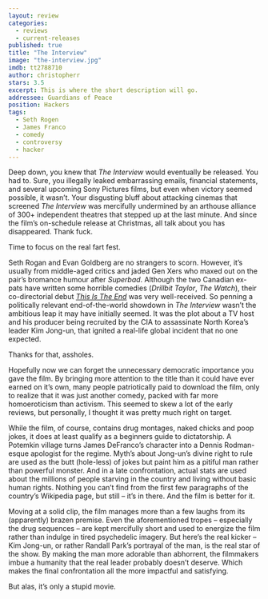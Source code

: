 ```yaml
---
layout: review
categories: 
  - reviews
  - current-releases
published: true
title: "The Interview"
image: "the-interview.jpg"
imdb: tt2788710
author: christopherr
stars: 3.5
excerpt: This is where the short description will go.
addressee: Guardians of Peace
position: Hackers
tags: 
  - Seth Rogen
  - James Franco
  - comedy
  - controversy
  - hacker
---
```

Deep down, you knew that _The Interview_ would eventually be released. You had to. Sure, you illegally leaked embarrassing emails, financial statements, and several upcoming Sony Pictures films, but even when victory seemed possible, it wasn’t. Your disgusting bluff about attacking cinemas that screened _The Interview_ was mercifully undermined by an arthouse alliance of 300+ independent theatres that stepped up at the last minute. And since the film’s on-schedule release at Christmas, all talk about you has disappeared. Thank fuck.

Time to focus on the real fart fest.

Seth Rogan and Evan Goldberg are no strangers to scorn. However, it’s usually from middle-aged critics and jaded Gen Xers who maxed out on the pair’s bromance humour after _Superbad_. Although the two Canadian ex-pats have written some horrible comedies (_Drillbit Taylor_, _The Watch_), their co-directorial debut [_This Is The End_](http://www.dearcastandcrew.com/content/2013/6/12/this-is-the-end.html) was very well-received. So penning a politically relevant end-of-the-world showdown in _The Interview_ wasn’t the ambitious leap it may have initially seemed. It was the plot about a TV host and his producer being recruited by the CIA to assassinate North Korea’s leader Kim Jong-un, that ignited a real-life global incident that no one expected.

Thanks for that, assholes.

Hopefully now we can forget the unnecessary democratic importance you gave the film. By bringing more attention to the title than it could have ever earned on it’s own, many people patriotically paid to download the film, only to realize that it was just another comedy, packed with far more homoeroticism than activism. This seemed to skew a lot of the early reviews, but personally, I thought it was pretty much right on target.

While the film, of course, contains drug montages, naked chicks and poop jokes, it does at least qualify as a beginners guide to dictatorship. A Potemkin village turns James DeFranco’s character into a Dennis Rodman-esque apologist for the regime. Myth’s about Jong-un’s divine right to rule are used as the butt (hole-less) of jokes but paint him as a pitiful man rather than powerful monster. And in a late confrontation, actual stats are used about the millions of people starving in the country and living without basic human rights. Nothing you can’t find from the first few paragraphs of the country’s Wikipedia page, but still – it’s in there. And the film is better for it.

Moving at a solid clip, the film manages more than a few laughs from its (apparently) brazen premise. Even the aforementioned tropes – especially the drug sequences – are kept mercifully short and used to energize the film rather than indulge in tired psychedelic imagery. But here’s the real kicker – Kim Jong-un, or rather Randall Park’s portrayal of the man, is the real star of the show. By making the man more adorable than abhorrent, the filmmakers imbue a humanity that the real leader probably doesn’t deserve. Which makes the final confrontation all the more impactful and satisfying.

But alas, it’s only a stupid movie.